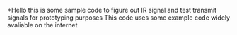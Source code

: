 *Hello this is some sample code to figure out IR signal and test transmit signals for prototyping purposes
This code uses some example code widely avaliable on the internet